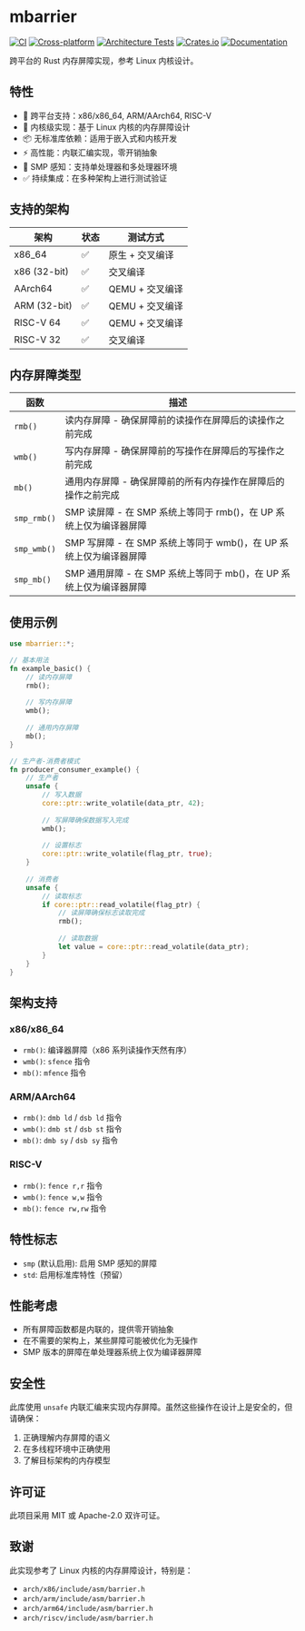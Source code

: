 # mbarrier

[![CI](https://github.com/ZR233/mbarrier/workflows/CI/badge.svg)](https://github.com/ZR233/mbarrier/actions/workflows/ci.yml)
[![Cross-platform](https://github.com/ZR233/mbarrier/workflows/Cross-platform%20Test/badge.svg)](https://github.com/ZR233/mbarrier/actions/workflows/cross-platform.yml)
[![Architecture Tests](https://github.com/ZR233/mbarrier/workflows/Architecture-specific%20Tests/badge.svg)](https://github.com/ZR233/mbarrier/actions/workflows/arch-specific.yml)
[![Crates.io](https://img.shields.io/crates/v/mbarrier.svg)](https://crates.io/crates/mbarrier)
[![Documentation](https://docs.rs/mbarrier/badge.svg)](https://docs.rs/mbarrier)

跨平台的 Rust 内存屏障实现，参考 Linux 内核设计。

## 特性

- 🚀 跨平台支持：x86/x86_64, ARM/AArch64, RISC-V
- 🔧 内核级实现：基于 Linux 内核的内存屏障设计
- 📦 无标准库依赖：适用于嵌入式和内核开发
- ⚡ 高性能：内联汇编实现，零开销抽象
- 🎯 SMP 感知：支持单处理器和多处理器环境
- ✅ 持续集成：在多种架构上进行测试验证

## 支持的架构

| 架构 | 状态 | 测试方式 |
|------|------|----------|
| x86_64 | ✅ | 原生 + 交叉编译 |
| x86 (32-bit) | ✅ | 交叉编译 |
| AArch64 | ✅ | QEMU + 交叉编译 |
| ARM (32-bit) | ✅ | QEMU + 交叉编译 |
| RISC-V 64 | ✅ | QEMU + 交叉编译 |
| RISC-V 32 | ✅ | 交叉编译 |

## 内存屏障类型

| 函数 | 描述 |
|------|------|
| `rmb()` | 读内存屏障 - 确保屏障前的读操作在屏障后的读操作之前完成 |
| `wmb()` | 写内存屏障 - 确保屏障前的写操作在屏障后的写操作之前完成 |
| `mb()` | 通用内存屏障 - 确保屏障前的所有内存操作在屏障后的操作之前完成 |
| `smp_rmb()` | SMP 读屏障 - 在 SMP 系统上等同于 rmb()，在 UP 系统上仅为编译器屏障 |
| `smp_wmb()` | SMP 写屏障 - 在 SMP 系统上等同于 wmb()，在 UP 系统上仅为编译器屏障 |
| `smp_mb()` | SMP 通用屏障 - 在 SMP 系统上等同于 mb()，在 UP 系统上仅为编译器屏障 |

## 使用示例

```rust
use mbarrier::*;

// 基本用法
fn example_basic() {
    // 读内存屏障
    rmb();
    
    // 写内存屏障
    wmb();
    
    // 通用内存屏障
    mb();
}

// 生产者-消费者模式
fn producer_consumer_example() {
    // 生产者
    unsafe {
        // 写入数据
        core::ptr::write_volatile(data_ptr, 42);
        
        // 写屏障确保数据写入完成
        wmb();
        
        // 设置标志
        core::ptr::write_volatile(flag_ptr, true);
    }
    
    // 消费者
    unsafe {
        // 读取标志
        if core::ptr::read_volatile(flag_ptr) {
            // 读屏障确保标志读取完成
            rmb();
            
            // 读取数据
            let value = core::ptr::read_volatile(data_ptr);
        }
    }
}
```

## 架构支持

### x86/x86_64

- `rmb()`: 编译器屏障（x86 系列读操作天然有序）
- `wmb()`: `sfence` 指令
- `mb()`: `mfence` 指令

### ARM/AArch64

- `rmb()`: `dmb ld` / `dsb ld` 指令
- `wmb()`: `dmb st` / `dsb st` 指令
- `mb()`: `dmb sy` / `dsb sy` 指令

### RISC-V

- `rmb()`: `fence r,r` 指令
- `wmb()`: `fence w,w` 指令
- `mb()`: `fence rw,rw` 指令

## 特性标志

- `smp` (默认启用): 启用 SMP 感知的屏障
- `std`: 启用标准库特性（预留）

## 性能考虑

- 所有屏障函数都是内联的，提供零开销抽象
- 在不需要的架构上，某些屏障可能被优化为无操作
- SMP 版本的屏障在单处理器系统上仅为编译器屏障

## 安全性

此库使用 `unsafe` 内联汇编来实现内存屏障。虽然这些操作在设计上是安全的，但请确保：

1. 正确理解内存屏障的语义
2. 在多线程环境中正确使用
3. 了解目标架构的内存模型

## 许可证

此项目采用 MIT 或 Apache-2.0 双许可证。

## 致谢

此实现参考了 Linux 内核的内存屏障设计，特别是：

- `arch/x86/include/asm/barrier.h`
- `arch/arm/include/asm/barrier.h`
- `arch/arm64/include/asm/barrier.h`
- `arch/riscv/include/asm/barrier.h`
